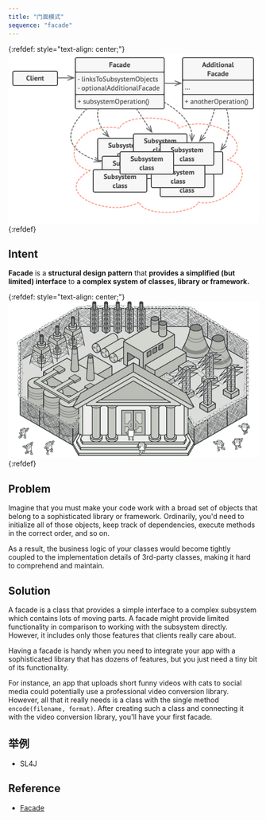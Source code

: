 ```yaml
---
title: "门面模式"
sequence: "facade"
---
```


{:refdef: style="text-align: center;"}
![](/assets/images/design-pattern/diagrams/facade-structure.png)
{:refdef}


## Intent

**Facade** is a **structural design pattern**
that **provides a simplified (but limited) interface** to **a complex system of classes, library or framework.**

{:refdef: style="text-align: center;"}
![](/assets/images/design-pattern/facade.png)
{:refdef}

## Problem

Imagine that you must make your code work with a broad set of objects
that belong to a sophisticated library or framework.
Ordinarily, you'd need to initialize all of those objects,
keep track of dependencies, execute methods in the correct order, and so on.

As a result, the business logic of your classes would become tightly coupled to
the implementation details of 3rd-party classes, making it hard to comprehend and maintain.

## Solution

A facade is a class
that provides a simple interface to a complex subsystem
which contains lots of moving parts.
A facade might provide limited functionality in comparison to working with the subsystem directly.
However, it includes only those features that clients really care about.

Having a facade is handy when you need to integrate your app with a sophisticated library that has dozens of features,
but you just need a tiny bit of its functionality.

For instance, an app
that uploads short funny videos with cats to social media
could potentially use a professional video conversion library.
However, all that it really needs is a class with the single method `encode(filename, format)`.
After creating such a class and connecting it with the video conversion library, you'll have your first facade.

## 举例

- SL4J

## Reference

- [Facade](https://refactoring.guru/design-patterns/facade)
